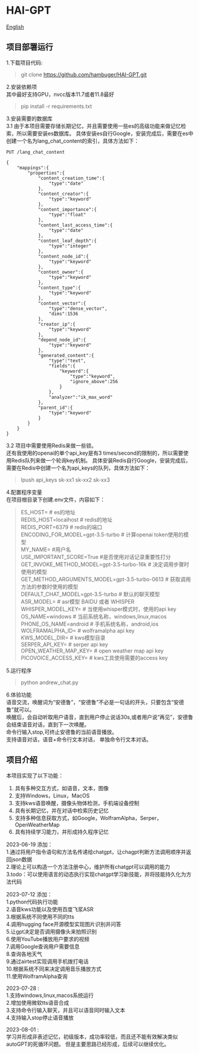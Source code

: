 # HAI-GPT
[English](README_en.md)

## 项目部署运行
1.下载项目代码:
> git clone https://github.com/hambuger/HAI-GPT.git  

2.安装依赖项  
其中最好支持GPU，nvcc版本11.7或者11.8最好  
> pip install -r requirements.txt  


3.安装需要的数据库  
3.1 由于本项目需要存储长期记忆，并且需要使用一些es的高级功能来做记忆检索，所以需要安装es数据库。
具体安装es自行Google，安装完成后，需要在es中创建一个名为lang_chat_content的索引，具体方法如下：
```
PUT /lang_chat_content

{
    "mappings":{
        "properties":{
            "content_creation_time":{
                "type":"date"
            },
            "content_creator":{
                "type":"keyword"
            },
            "content_importance":{
                "type":"float"
            },
            "content_last_access_time":{
                "type":"date"
            },
            "content_leaf_depth":{
                "type":"integer"
            },
            "content_node_id":{
                "type":"keyword"
            },
            "content_owner":{
                "type":"keyword"
            },
            "content_type":{
                "type":"keyword"
            },
            "content_vector":{
                "type":"dense_vector",
                "dims":1536
            },
            "creator_ip":{
                "type":"keyword"
            },
            "depend_node_id":{
                "type":"keyword"
            },
            "generated_content":{
                "type":"text",
                "fields":{
                    "keyword":{
                        "type":"keyword",
                        "ignore_above":256
                    }
                },
                "analyzer":"ik_max_word"
            },
            "parent_id":{
                "type":"keyword"
            }
        }
    }
}
```

3.2 项目中需要使用Redis来做一些锁。  
还有我使用的openai的单个api_key是有3 times/second的限制的，所以需要使用Redis队列来做一个轮询key机制。
具体安装Redis自行Google，安装完成后，需要在Redis中创建一个名为api_keys的队列，具体方法如下：
> lpush api_keys sk-xx1 sk-xx2 sk-xx3


4.配置程序变量  
在项目根目录下创建.env文件，内容如下：
> ES_HOST=   # es的地址  
> REDIS_HOST=localhost  # redis的地址   
> REDIS_PORT=6379 # redis的端口  
> ENCODING_FOR_MODEL=gpt-3.5-turbo # 计算openai token使用的模型  
> MY_NAME= #用户名  
> USE_IMPORTANT_SCORE=True #是否使用对话记录重要性打分  
> GET_INVOKE_METHOD_MODEL=gpt-3.5-turbo-16k  # 决定调用步骤时使用的模型  
> GET_METHOD_ARGUMENTS_MODEL=gpt-3.5-turbo-0613  # 获取调用方法的参数时使用的模型  
> DEFAULT_CHAT_MODEL=gpt-3.5-turbo # 默认的聊天模型  
> ASR_MODEL= # asr模型  BAIDU 或者 WHISPER  
> WHISPER_MODEL_KEY= # 当使用whisper模式时，使用的api key  
> OS_NAME=windows # 当前系统名称，windows,linux,macos  
> PHONE_OS_NAME=android # 手机系统名称，android,ios  
> WOLFRAMALPHA_ID= # wolframalpha api key  
> KWS_MODEL_DIR=  # kws模型目录  
> SERPER_API_KEY= # serper api key  
> OPEN_WEATHER_MAP_KEY= # open weather map api key  
> PICOVOICE_ACCESS_KEY= # kws工具使用需要的access key


5.运行程序
> python andrew_chat.py

6.体验功能  
语音交流，唤醒词为“安德鲁”，“安德鲁”不必是一句话的开头，只要包含“安德鲁”就可以。  
唤醒后，会自动听取用户语音，直到用户停止说话30s,或者用户说“再见”，安德鲁会结束语音对话，直到下一次唤醒。    
命令行输入stop,可终止安德鲁的当前语音播放。    
支持语音对话，语音+命令行文本对话， 单独命令行文本对话。

## 项目介绍
本项目实现了以下功能：

1. 具有多种交互方式，如语音，文本，图像
2. 支持Windows，Linux，MacOS
3. 支持kws语音唤醒，摄像头物体检测，手机端设备控制
4. 具有长期记忆，并在对话中检索历史记忆
5. 支持多种信息获取方式，如Google，WolframAlpha，Serper，OpenWeatherMap
6. 具有持续学习能力，并形成持久程序记忆

2023-06-19 添加：  
1.通过将用户指令语句和方法名传递给chatgpt，让chagpt判断方法调用顺序并返回json数据  
2.理论上可以构造一个方法注册中心，维护所有chatgpt可以调用的能力  
3.todo：可以使用语言的动态执行实现chatgpt学习新技能，并将技能持久化为方法代码

2023-07-12 添加：  
1.python代码执行功能  
2.语音kws功能以及使用百度飞浆ASR  
3.根据系统不同使用不同的tts  
4.调用hugging face开源模型实现图片识别并问答  
5.让gpt决定是否调用摄像头来拍照识别  
6.使用YouTube播放用户要求的视频  
7.调用Google查询用户需要信息  
8.查询各地天气  
9.通过airtest实现调用手机拨打电话  
10.根据系统不同来决定调用音乐播放方式  
11.使用WolframAlpha查询

2023-07-28 :  
1.支持windows,linux,macos系统运行  
2.增加使用微软tts语音合成  
3.支持命令行输入聊天，并且可以语音同时输入文本  
4.支持输入stop停止语音播放  

2023-08-01 :  
学习并形成非表述记忆，初级版本，成功率较低，而且还不能有效解决类似autoGPT的死循环问题。
但是主要思路已经形成，后续可以继续优化。